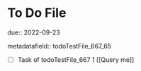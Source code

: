 # To Do File

due:: 2022-09-23

metadatafield:: todoTestFile_667_65

- [ ] Task of todoTestFile_667 1 [[Query me]]

